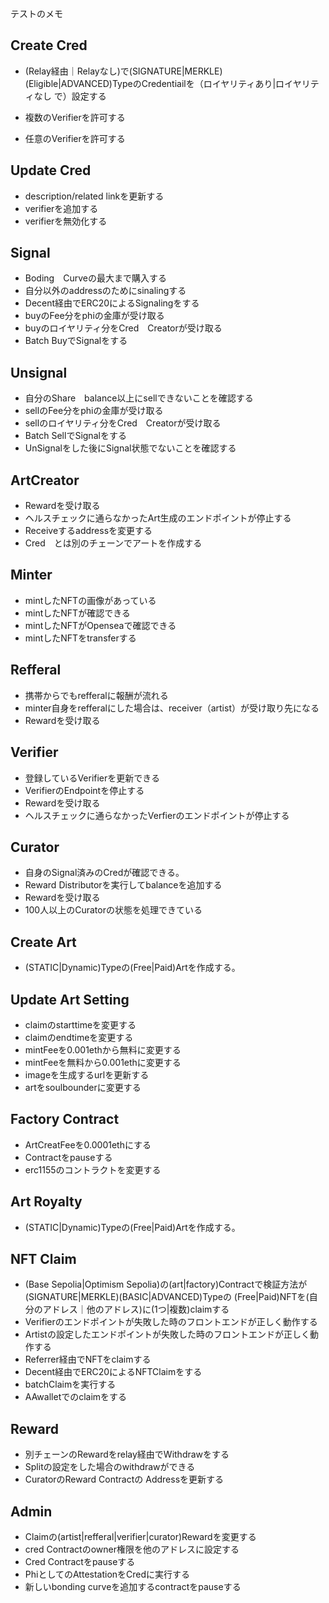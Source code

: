 テストのメモ

## Create Cred

- (Relay経由｜Relayなし)で(SIGNATURE|MERKLE)(Eligible|ADVANCED)TypeのCredentiailを（ロイヤリティあり|ロイヤリティなし
  で）設定する

- 複数のVerifierを許可する
- 任意のVerifierを許可する

## Update Cred

- description/related linkを更新する
- verifierを追加する
- verifierを無効化する

## Signal

- Boding　Curveの最大まで購入する
- 自分以外のaddressのためにsinalingする
- Decent経由でERC20によるSignalingをする
- buyのFee分をphiの金庫が受け取る
- buyのロイヤリティ分をCred　Creatorが受け取る
- Batch BuyでSignalをする

## Unsignal

- 自分のShare　balance以上にsellできないことを確認する
- sellのFee分をphiの金庫が受け取る
- sellのロイヤリティ分をCred　Creatorが受け取る
- Batch SellでSignalをする
- UnSignalをした後にSignal状態でないことを確認する

## ArtCreator

- Rewardを受け取る
- ヘルスチェックに通らなかったArt生成のエンドポイントが停止する
- Receiveするaddressを変更する
- Cred　とは別のチェーンでアートを作成する

## Minter

- mintしたNFTの画像があっている
- mintしたNFTが確認できる
- mintしたNFTがOpenseaで確認できる
- mintしたNFTをtransferする

## Refferal

- 携帯からでもrefferalに報酬が流れる
- minter自身をrefferalにした場合は、receiver（artist）が受け取り先になる
- Rewardを受け取る

## Verifier

- 登録しているVerifierを更新できる
- VerifierのEndpointを停止する
- Rewardを受け取る
- ヘルスチェックに通らなかったVerfierのエンドポイントが停止する

## Curator

- 自身のSignal済みのCredが確認できる。
- Reward Distributorを実行してbalanceを追加する
- Rewardを受け取る
- 100人以上のCuratorの状態を処理できている

## Create Art

- (STATIC|Dynamic)Typeの(Free|Paid)Artを作成する。

## Update Art Setting

- claimのstarttimeを変更する
- claimのendtimeを変更する
- mintFeeを0.001ethから無料に変更する
- mintFeeを無料から0.001ethに変更する
- imageを生成するurlを更新する
- artをsoulbounderに変更する

## Factory Contract

- ArtCreatFeeを0.0001ethにする
- Contractをpauseする
- erc1155のコントラクトを変更する

## Art Royalty

- (STATIC|Dynamic)Typeの(Free|Paid)Artを作成する。

## NFT Claim

- (Base Sepolia|Optimism Sepolia)の(art|factory)Contractで検証方法が(SIGNATURE|MERKLE)(BASIC|ADVANCED)Typeの
  (Free|Paid)NFTを(自分のアドレス｜他のアドレス)に(1つ|複数)claimする
- Verifierのエンドポイントが失敗した時のフロントエンドが正しく動作する
- Artistの設定したエンドポイントが失敗した時のフロントエンドが正しく動作する
- Referrer経由でNFTをclaimする
- Decent経由でERC20によるNFTClaimをする
- batchClaimを実行する
- AAwalletでのclaimをする

## Reward

- 別チェーンのRewardをrelay経由でWithdrawをする
- Splitの設定をした場合のwithdrawができる
- CuratorのReward Contractの Addressを更新する

## Admin

- Claimの(artist|refferal|verifier|curator)Rewardを変更する
- cred Contractのowner権限を他のアドレスに設定する
- Cred Contractをpauseする
- PhiとしてのAttestationをCredに実行する
- 新しいbonding curveを追加するcontractをpauseする

